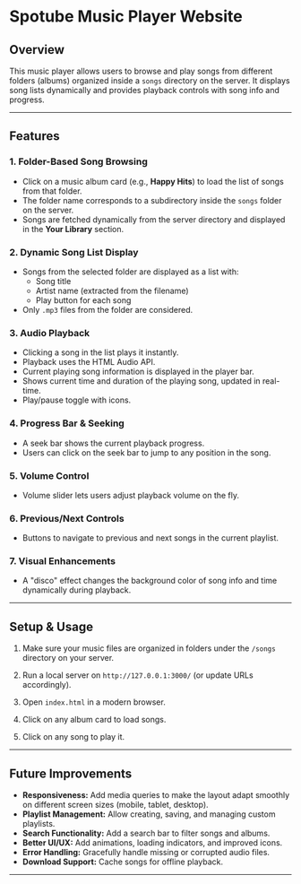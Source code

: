 # Spotube Music Player Website

## Overview

This music player allows users to browse and play songs from different folders (albums) organized inside a `songs` directory on the server. It displays song lists dynamically and provides playback controls with song info and progress.

---

## Features

### 1. Folder-Based Song Browsing

- Click on a music album card (e.g., **Happy Hits**) to load the list of songs from that folder.
- The folder name corresponds to a subdirectory inside the `songs` folder on the server.
- Songs are fetched dynamically from the server directory and displayed in the **Your Library** section.

### 2. Dynamic Song List Display

- Songs from the selected folder are displayed as a list with:
  - Song title
  - Artist name (extracted from the filename)
  - Play button for each song
- Only `.mp3` files from the folder are considered.

### 3. Audio Playback

- Clicking a song in the list plays it instantly.
- Playback uses the HTML Audio API.
- Current playing song information is displayed in the player bar.
- Shows current time and duration of the playing song, updated in real-time.
- Play/pause toggle with icons.

### 4. Progress Bar & Seeking

- A seek bar shows the current playback progress.
- Users can click on the seek bar to jump to any position in the song.

### 5. Volume Control

- Volume slider lets users adjust playback volume on the fly.

### 6. Previous/Next Controls

- Buttons to navigate to previous and next songs in the current playlist.

### 7. Visual Enhancements

- A "disco" effect changes the background color of song info and time dynamically during playback.

---

## Setup & Usage

1. Make sure your music files are organized in folders under the `/songs` directory on your server.

2. Run a local server on `http://127.0.0.1:3000/` (or update URLs accordingly).

3. Open `index.html` in a modern browser.

4. Click on any album card to load songs.

5. Click on any song to play it.

---

## Future Improvements

- **Responsiveness:** Add media queries to make the layout adapt smoothly on different screen sizes (mobile, tablet, desktop).
- **Playlist Management:** Allow creating, saving, and managing custom playlists.
- **Search Functionality:** Add a search bar to filter songs and albums.
- **Better UI/UX:** Add animations, loading indicators, and improved icons.
- **Error Handling:** Gracefully handle missing or corrupted audio files.
- **Download Support:** Cache songs for offline playback.


---


